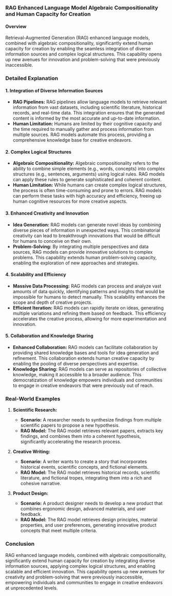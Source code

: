### RAG Enhanced Language Model Algebraic Compositionality and Human Capacity for Creation

#### Overview
Retrieval-Augmented Generation (RAG) enhanced language models, combined with algebraic compositionality, significantly extend human capacity for creation by enabling the seamless integration of diverse information sources and complex logical structures. This capability opens up new avenues for innovation and problem-solving that were previously inaccessible.

### Detailed Explanation

#### 1. **Integration of Diverse Information Sources**
- **RAG Pipelines:** RAG pipelines allow language models to retrieve relevant information from vast datasets, including scientific literature, historical records, and real-time data. This integration ensures that the generated content is informed by the most accurate and up-to-date information.
- **Human Limitation:** Humans are limited by their cognitive capacity and the time required to manually gather and process information from multiple sources. RAG models automate this process, providing a comprehensive knowledge base for creative endeavors.

#### 2. **Complex Logical Structures**
- **Algebraic Compositionality:** Algebraic compositionality refers to the ability to combine simple elements (e.g., words, concepts) into complex structures (e.g., sentences, arguments) using logical rules. RAG models can apply these rules to generate sophisticated and coherent content.
- **Human Limitation:** While humans can create complex logical structures, the process is often time-consuming and prone to errors. RAG models can perform these tasks with high accuracy and efficiency, freeing up human cognitive resources for more creative aspects.

#### 3. **Enhanced Creativity and Innovation**
- **Idea Generation:** RAG models can generate novel ideas by combining diverse pieces of information in unexpected ways. This combinatorial creativity can lead to breakthrough innovations that would be difficult for humans to conceive on their own.
- **Problem-Solving:** By integrating multiple perspectives and data sources, RAG models can provide innovative solutions to complex problems. This capability extends human problem-solving capacity, enabling the exploration of new approaches and strategies.

#### 4. **Scalability and Efficiency**
- **Massive Data Processing:** RAG models can process and analyze vast amounts of data quickly, identifying patterns and insights that would be impossible for humans to detect manually. This scalability enhances the scope and depth of creative projects.
- **Efficient Iteration:** RAG models can rapidly iterate on ideas, generating multiple variations and refining them based on feedback. This efficiency accelerates the creative process, allowing for more experimentation and innovation.

#### 5. **Collaboration and Knowledge Sharing**
- **Enhanced Collaboration:** RAG models can facilitate collaboration by providing shared knowledge bases and tools for idea generation and refinement. This collaboration extends human creative capacity by enabling the pooling of diverse perspectives and expertise.
- **Knowledge Sharing:** RAG models can serve as repositories of collective knowledge, making it accessible to a broader audience. This democratization of knowledge empowers individuals and communities to engage in creative endeavors that were previously out of reach.

### Real-World Examples

1. **Scientific Research:**
   - **Scenario:** A researcher needs to synthesize findings from multiple scientific papers to propose a new hypothesis.
   - **RAG Model:** The RAG model retrieves relevant papers, extracts key findings, and combines them into a coherent hypothesis, significantly accelerating the research process.

2. **Creative Writing:**
   - **Scenario:** A writer wants to create a story that incorporates historical events, scientific concepts, and fictional elements.
   - **RAG Model:** The RAG model retrieves historical records, scientific literature, and fictional tropes, integrating them into a rich and cohesive narrative.

3. **Product Design:**
   - **Scenario:** A product designer needs to develop a new product that combines ergonomic design, advanced materials, and user feedback.
   - **RAG Model:** The RAG model retrieves design principles, material properties, and user preferences, generating innovative product concepts that meet multiple criteria.

### Conclusion
RAG enhanced language models, combined with algebraic compositionality, significantly extend human capacity for creation by integrating diverse information sources, applying complex logical structures, and enabling scalable and efficient innovation. This capability opens up new avenues for creativity and problem-solving that were previously inaccessible, empowering individuals and communities to engage in creative endeavors at unprecedented levels.
